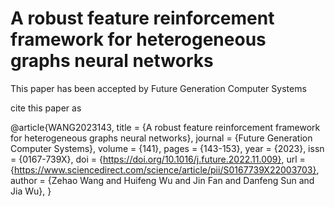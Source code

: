 # A robust feature reinforcement framework for heterogeneous graphs neural networks
This paper has been accepted by Future Generation Computer Systems


cite this paper as 

@article{WANG2023143,
title = {A robust feature reinforcement framework for heterogeneous graphs neural networks},
journal = {Future Generation Computer Systems},
volume = {141},
pages = {143-153},
year = {2023},
issn = {0167-739X},
doi = {https://doi.org/10.1016/j.future.2022.11.009},
url = {https://www.sciencedirect.com/science/article/pii/S0167739X22003703},
author = {Zehao Wang and Huifeng Wu and Jin Fan and Danfeng Sun and Jia Wu},
}
